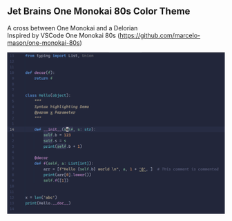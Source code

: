 ## Jet Brains One Monokai 80s Color Theme

A cross between One Monokai and a Delorian <br>
Inspired by VSCode One Monokai 80s (https://github.com/marcelo-mason/one-monokai-80s)

![Interface Screenshot](media/interface.png)
